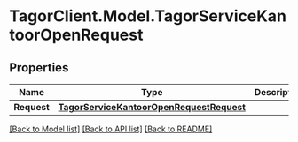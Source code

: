 # TagorClient.Model.TagorServiceKantoorOpenRequest

## Properties

Name | Type | Description | Notes
------------ | ------------- | ------------- | -------------
**Request** | [**TagorServiceKantoorOpenRequestRequest**](TagorServiceKantoorOpenRequestRequest.md) |  | [optional] 

[[Back to Model list]](../README.md#documentation-for-models) [[Back to API list]](../README.md#documentation-for-api-endpoints) [[Back to README]](../README.md)

